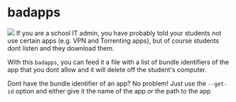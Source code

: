 # badapps

![](demo.gif)
If you are a school IT admin, you have probably told your students not use certain apps (e.g. VPN and Torrenting apps), but of course students dont listen and they download them. 

With this `badapps`, you can feed it a file with a list of bundle identifiers of the app that you dont allow and it will delete off the student's computer. 

Dont have the bundle identifier of an app? No problem! Just use the `--get-id` option and either give it the name of the app or the path to the app
